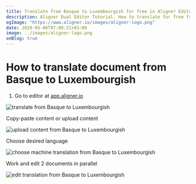 ```yaml
---
title: Translate from Basque to Luxembourgish for free in Aligner Editor
description: Aligner Dual Editor Tutorial. How to translate for free from Basque to Luxembourgish. Aligner is multilingual document management platform. 
ogImage: "https://www.aligner.io/images/aligner-logo.png"
date: 2020-05-06T07:09:21+03:00
image: ../images/aligner-logo.png
onBlog: true
---
```


# How to translate document from Basque to Luxembourgish

1. Go to editor at [app.aligner.io](https://app.aligner.io "Aligner App web page")

![translate from Basque to Luxembourgish](../aligner-blank-editor.png "translate from Basque to Luxembourgish")

Copy-paste content or upload content

![upload content from Basque to Luxembourgish](../aligner-uploaded-document.png "upload content from Basque to Luxembourgish")

Choose desired language

![choose machine translation from Basque to Luxembourgish](../aligner-language-dropdown.png "choose machine translation from Basque to Luxembourgish")

Work and edit 2 documents in parallel

![edit translation from Basque to Luxembourgish](../aligner-double-sitded-editor.png "edit translation from Basque to Luxembourgish")

